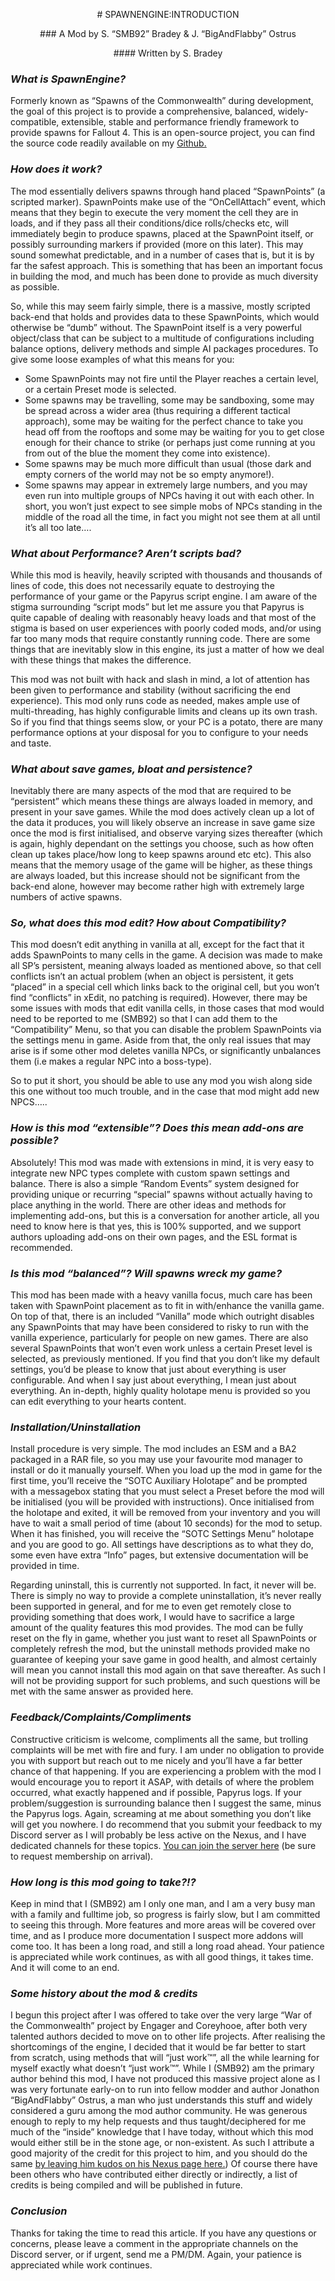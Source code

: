 <p align="center"> # SPAWNENGINE:INTRODUCTION 
<p align="center"> ### A Mod by S. “SMB92” Bradey & J. “BigAndFlabby” Ostrus 
<p align="center"> #### Written by S. Bradey 
 
 
### *What is SpawnEngine?*

Formerly known as “Spawns of the Commonwealth” during development, the goal of this project is to provide a comprehensive, balanced, widely-compatible, extensible, stable and performance friendly framework to provide spawns for Fallout 4. This is an open-source project, you can find the source code readily available on my [Github.](https://github.com/SMB92/F4-SpawnEngine) 


### *How does it work?*

The mod essentially delivers spawns through hand placed “SpawnPoints” (a scripted marker). SpawnPoints make use of the “OnCellAttach” event, which means that they begin to execute the very moment the cell they are in loads, and if they pass all their conditions/dice rolls/checks etc, will immediately begin to produce spawns, placed at the SpawnPoint itself, or possibly surrounding markers if provided (more on this later). This may sound somewhat predictable, and in a number of cases that is, but it is by far the safest approach. This is something that has been an important focus in building the mod, and much has been done to provide as much diversity as possible.  
 
So, while this may seem fairly simple, there is a massive, mostly scripted back-end that holds and provides data to these SpawnPoints, which would otherwise be “dumb” without. The SpawnPoint itself is a very powerful object/class that can be subject to a multitude of configurations including balance options, delivery methods and simple AI packages procedures. To give some loose examples of what this means for you:  
- Some SpawnPoints may not fire until the Player reaches a certain level, or a certain Preset mode is selected.  
- Some spawns may be travelling, some may be sandboxing, some may be spread across a wider area (thus requiring a different tactical approach), some may be waiting for the perfect chance to take you head off from the rooftops and some may be waiting for you to get close enough for their chance to strike (or perhaps just come running at you from out of the blue the moment they come into existence). 
- Some spawns may be much more difficult than usual (those dark and empty corners of the world may not be so empty anymore!). 
- Some spawns may appear in extremely large numbers, and you may even run into multiple groups of NPCs having it out with each other.  In short, you won’t just expect to see simple mobs of NPCs standing in the middle of the road all the time, in fact you might not see them at all until it’s all too late…. 


### *What about Performance? Aren’t scripts bad?*

While this mod is heavily, heavily scripted with thousands and thousands of lines of code, this does not necessarily equate to destroying the performance of your game or the Papyrus script engine. I am aware of the stigma surrounding “script mods” but let me assure you that Papyrus is quite capable of dealing with reasonably heavy loads and that most of the stigma is based on user experiences with poorly coded mods, and/or using far too many mods that require constantly running code. There are some things that are inevitably slow in this engine, its just a matter of how we deal with these things that makes the difference.  
 
This mod was not built with hack and slash in mind, a lot of attention has been given to performance and stability (without sacrificing the end experience).  This mod only runs code as needed, makes ample use of multi-threading, has highly configurable limits and cleans up its own trash. So if you find that things seems slow, or your PC is a potato, there are many performance options at your disposal for you to configure to your needs and taste.  


### *What about save games, bloat and persistence?*

Inevitably there are many aspects of the mod that are required to be “persistent” which means these things are always loaded in memory, and present in your save games. While the mod does actively clean up a lot of the data it produces, you will likely observe an increase in save game size once the mod is first initialised, and observe varying sizes thereafter (which is again, highly dependant on the settings you choose, such as how often clean up takes place/how long to keep spawns around etc etc). This also means that the memory usage of the game will be higher, as these things are always loaded, but this increase should not be significant from the back-end alone, however may become rather high with extremely large numbers of active spawns.  


### *So, what does this mod edit? How about Compatibility?*

This mod doesn’t edit anything in vanilla at all, except for the fact that it adds SpawnPoints to many cells in the game. A decision was made to make all SP’s persistent, meaning always loaded as mentioned above, so that cell conflicts isn’t an actual problem (when an object is persistent, it gets “placed” in a special cell which links back to the original cell, but you won’t find “conflicts” in xEdit, no patching is required). However, there may be some issues with mods that edit vanilla cells, in those cases that mod would need to be reported to me (SMB92) so that I can add them to the “Compatibility” Menu, so that you can disable the problem SpawnPoints via the settings menu in game. Aside from that, the only real issues that may arise is if some other mod deletes vanilla NPCs, or significantly unbalances them (i.e makes a regular NPC into a boss-type).  
 
So to put it short, you should be able to use any mod you wish along side this one without too much trouble, and in the case that mod might add new NPCS….. 


### *How is this mod “extensible”? Does this mean add-ons are possible?*

Absolutely! This mod was made with extensions in mind, it is very easy to integrate new NPC types complete with custom spawn settings and balance. There is also a simple “Random Events” system designed for providing unique or recurring “special” spawns without actually having to place anything in the world. There are other ideas and methods for implementing add-ons, but this is a conversation for another article, all you need to know here is that yes, this is 100% supported, and we support authors uploading add-ons on their own pages, and the ESL format is recommended.  


### *Is this mod “balanced”? Will spawns wreck my game?*

This mod has been made with a heavy vanilla focus, much care has been taken with SpawnPoint placement as to fit in with/enhance the vanilla game. On top of that, there is an included “Vanilla” mode which outright disables any SpawnPoints that may have been considered to risky to run with the vanilla experience, particularly for people on new games. There are also several SpawnPoints that won’t even work unless a certain Preset level is selected, as previously mentioned. If you find that you don’t like my default settings, you’d be please to know that just about everything is user configurable. And when I say just about everything, I mean just about everything. An in-depth, highly quality holotape menu is provided so you can edit everything to your hearts content.  


### *Installation/Uninstallation*

Install procedure is very simple. The mod includes an ESM and a BA2 packaged in a RAR file, so you may use your favourite mod manager to install or do it manually yourself. When you load up the mod in game for the first time, you’ll receive the “SOTC Auxiliary Holotape” and be prompted with a messagebox stating that you must select a Preset before the mod will be initialised (you will be provided with instructions). Once initialised from the holotape and exited, it will be removed from your inventory and you will have to wait a small period of time (about 10 seconds) for the mod to setup. When it has finished, you will receive the “SOTC Settings Menu” holotape and you are good to go. All settings have descriptions as to what they do, some even have extra “Info” pages, but extensive documentation will be provided in time.  
 
Regarding uninstall, this is currently not supported. In fact, it never will be. There is simply no way to provide a complete uninstallation, it’s never really been supported in general, and for me to even get remotely close to providing something that does work, I would have to sacrifice a large amount of the quality features this mod provides. The mod can be fully reset on the fly in game, whether you just want to reset all SpawnPoints or completely refresh the mod, but the uninstall methods provided make no guarantee of keeping your save game in good health, and almost certainly will mean you cannot install this mod again on that save thereafter. As such I will not be providing support for such problems, and such questions will be met with the same answer as provided here.  
 
 
### *Feedback/Complaints/Compliments*

Constructive criticism is welcome, compliments all the same, but trolling complaints will be met with fire and fury. I am under no obligation to provide you with support but reach out to me nicely and you’ll have a far better chance of that happening. If you are experiencing a problem with the mod I would encourage you to report it ASAP, with details of where the problem occurred, what exactly happened and if possible, Papyrus logs. If your problem/suggestion is surrounding balance then I suggest the same, minus the Papyrus logs. Again, screaming at me about something you don’t like will get you nowhere. I do recommend that you submit your feedback to my Discord server as I will probably be less active on the Nexus, and I have dedicated channels for these topics. [You can join the server here](https://discord.gg/628vCrz) (be sure to request membership on arrival). 

 
### *How long is this mod going to take?!?*

Keep in mind that I (SMB92) am I only one man, and I am a very busy man with a family and fulltime job, so progress is fairly slow, but I am committed to seeing this through. More features and more areas will be covered over time, and as I produce more documentation I suspect more addons will come too. It has been a long road, and still a long road ahead. Your patience is appreciated while work continues, as with all good things, it takes time. And it will come to an end.  

 
### *Some history about the mod & credits*

I begun this project after I was offered to take over the very large “War of the Commonwealth” project by Engager and Coreyhooe, after both very talented authors decided to move on to other life projects. After realising the shortcomings of the engine, I decided that it would be far better to start from scratch, using methods that will “just work™”, all the while learning for myself exactly what doesn’t “just work™”. While I (SMB92) am the primary author behind this mod, I have not produced this massive project alone as I was very fortunate early-on to run into fellow modder and author Jonathon “BigAndFlabby” Ostrus, a man who just understands this stuff and widely considered a guru among the mod author community. He was generous enough to reply to my help requests and thus taught/deciphered for me much of the “inside” knowledge that I have today, without which this mod would either still be in the stone age, or non-existent. As such I attribute a good majority of the credit for this project to him, and you should do the same [by leaving him kudos on his Nexus page here.](https://www.nexusmods.com/fallout4/users/14649434))  Of course there have been others who have contributed either directly or indirectly, a list of credits is being compiled and will be published in future.  

 
### *Conclusion*

Thanks for taking the time to read this article. If you have any questions or concerns, please leave a comment in the appropriate channels on the Discord server, or if urgent, send me a PM/DM. Again, your patience is appreciated while work continues. 